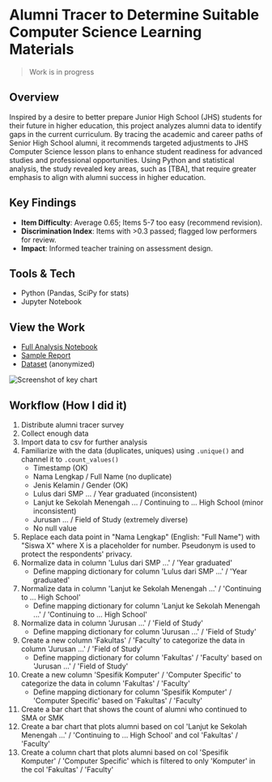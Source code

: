 # Alumni Tracer to Determine Suitable Computer Science Learning Materials

> Work is in progress

## Overview
Inspired by a desire to better prepare Junior High School (JHS) students for their future in higher education, this project analyzes alumni data to identify gaps in the current curriculum. By tracing the academic and career paths of Senior High School alumni, it recommends targeted adjustments to JHS Computer Science lesson plans to enhance student readiness for advanced studies and professional opportunities. Using Python and statistical analysis, the study revealed key areas, such as [TBA], that require greater emphasis to align with alumni success in higher education.


## Key Findings
- **Item Difficulty**: Average 0.65; Items 5-7 too easy (recommend revision).
- **Discrimination Index**: Items with >0.3 passed; flagged low performers for review.
- **Impact**: Informed teacher training on assessment design.

## Tools & Tech
- Python (Pandas, SciPy for stats)
- Jupyter Notebook

## View the Work
- [Full Analysis Notebook](analysis.ipynb)
- [Sample Report](report.pdf)
- [Dataset](data.csv) (anonymized)

![Screenshot of key chart](https://raw.githubusercontent.com/yourusername/Portfolio/main/assets/images/item-analysis-cs.png)

## Workflow (How I did it)
1. Distribute alumni tracer survey
2. Collect enough data
3. Import data to csv for further analysis
4. Familiarize with the data (duplicates, uniques) using `.unique()` and channel it to `.count_values()`
    * Timestamp (OK)
    * Nama Lengkap / Full Name (no duplicate)
    * Jenis Kelamin / Gender (OK)
    * Lulus dari SMP ... / Year graduated (inconsistent)
    * Lanjut ke Sekolah Menengah ... / Continuing to ... High School (minor inconsistent)
    * Jurusan ... / Field of Study (extremely diverse)
    * No null value
5. Replace each data point in "Nama Lengkap" (English: "Full Name") with "Siswa X" where X is a placeholder for number. Pseudonym is used to protect the respondents' privacy.
6. Normalize data in column 'Lulus dari SMP ...' / 'Year graduated'
    * Define mapping dictionary for column 'Lulus dari SMP ...' / 'Year graduated'
7. Normalize data in column 'Lanjut ke Sekolah Menengah ...' / 'Continuing to ... High School'
    * Define mapping dictionary for column 'Lanjut ke Sekolah Menengah ...' / 'Continuing to ... High School'
8. Normalize data in column 'Jurusan ...' / 'Field of Study'
    * Define mapping dictionary for column 'Jurusan ...' / 'Field of Study'
9. Create a new column 'Fakultas' / 'Faculty' to categorize the data in column 'Jurusan ...' / 'Field of Study'
    * Define mapping dictionary for column 'Fakultas' / 'Faculty' based on 'Jurusan ...' / 'Field of Study'
10. Create a new column 'Spesifik Komputer' / 'Computer Specific' to categorize the data in column 'Fakultas' / 'Faculty'
    * Define mapping dictionary for column 'Spesifik Komputer' / 'Computer Specific' based on 'Fakultas' / 'Faculty'
11. Create a bar chart that shows the count of alumni who continued to SMA or SMK
12. Create a bar chart that plots alumni based on col 'Lanjut ke Sekolah Menengah ...' / 'Continuing to ... High School' and col 'Fakultas' / 'Faculty'
13. Create a column chart that plots alumni based on col 'Spesifik Komputer' / 'Computer Specific' which is filtered to only 'Komputer' in the col 'Fakultas' / 'Faculty'